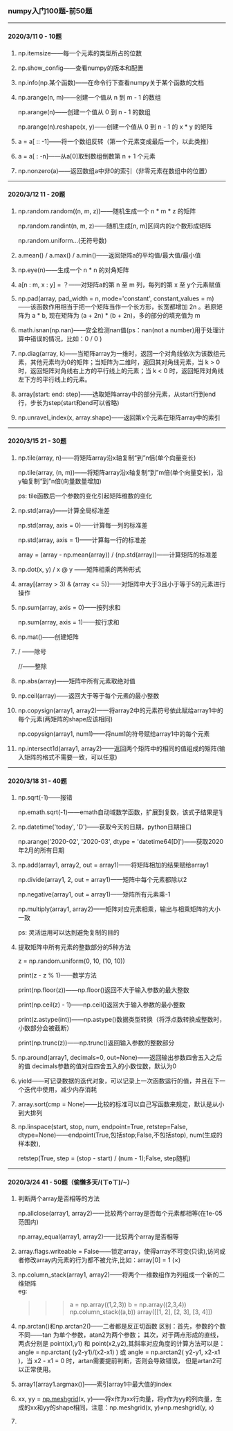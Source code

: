 ### numpy入门100题-前50题

---

#### 2020/3/11 0 - 10题

1. np.itemsize——每一个元素的类型所占的位数

2. np.show_config——查看numpy的版本和配置

3. np.info(np.某个函数)——在命令行下查看numpy关于某个函数的文档

4. np.arange(n, m)——创建一个值从 n 到 m - 1 的数组

   np.arange(n)——创建一个值从 0 到 n - 1 的数组

   np.arange(n).reshape(x, y)——创建一个值从 0 到 n - 1 的 x * y 的矩阵

5. a = a[ :: -1]——将一个数组反转（第一个元素变成最后一个，以此类推）

6. a = a[ : -n]——从a[0]取到数组倒数第 n + 1 个元素

7. np.nonzero(a)——返回数组a中非0的索引（非零元素在数组中的位置）

---

#### 2020/3/12 11 - 20题

1. np.random.random((n, m, z))——随机生成一个 n * m * z 的矩阵

   np.random.randint(n, m, z)——随机生成[n, m]区间内的z个数形成矩阵

   np.random.uniform...(无符号数)

2. a.mean() / a.max() / a.min()——返回矩阵a的平均值/最大值/最小值

3. np.eye(n)——生成一个 n * n 的对角矩阵

4. a[n : m, x : y] = ？——对矩阵a的第 n 至 m 列，每列的第 x 至 y个元素赋值

5. np.pad(array, pad_width = n, mode='constant', constant_values = m)——该函数作用相当于把一个矩阵当作一个长方形，长宽都增加 2n 。若原矩阵为 a * b, 现在矩阵为 (a + 2n) * (b + 2n)，多的部分的填充值为 m

6. math.isnan(np.nan)——安全检测nan值(ps：nan(not a number)用于处理计算中错误的情况，比如：0 / 0 )

7. np.diag(array, k)——当矩阵array为一维时，返回一个对角线依次为该数组元素，其他元素均为0的矩阵；当矩阵为二维时，返回其对角线元素，当 k > 0 时，返回矩阵对角线右上方的平行线上的元素；当 k < 0 时，返回矩阵对角线左下方的平行线上的元素。

8. array[start: end: step]——选取矩阵array中的部分元素，从start行到end行，步长为step(start和end可以省略)

9. np.unravel_index(x, array.shape)——返回第x个元素在矩阵array中的索引

---

#### 2020/3/15 21 - 30题

1. np.tile(array, n)——将矩阵array沿x轴复制“到”n倍(单个向量变长)

   np.tile(array, (n, m))——将矩阵array沿x轴复制“到”m倍(单个向量变长)，沿y轴复制“到”n倍(向量数量增加)

   ps: tile函数后一个参数的变化引起矩阵维数的变化

2. np.std(array)——计算全局标准差

   np.std(array, axis = 0)——计算每一列的标准差

   np.std(array, axis = 1)——计算每一行的标准差

   array = (array - np.mean(array)) / (np.std(array))——计算矩阵的标准差 

3. np.dot(x, y) / x @ y ——矩阵相乘的两种形式

4. array[(array > 3) & (array <= 5)]——对矩阵中大于3且小于等于5的元素进行操作

5. np.sum(array, axis = 0)——按列求和

   np.sum(array, axis = 1)——按行求和

6. np.mat()——创建矩阵

7. / ——除号

   //——整除

8. np.abs(array)——矩阵中所有元素取绝对值

9. np.ceil(array)——返回大于等于每个元素的最小整数

10. np.copysign(array1, array2)——将array2中的元素符号依此赋给array1中的每个元素(两矩阵的shape应该相同)

    np.copysign(array1, num1)——将num1的符号赋给array1中的每个元素

11. np.intersect1d(array1, array2)——返回两个矩阵中的相同的值组成的矩阵(输入矩阵的格式不需要一致，可以任意)

---

#### 2020/3/18 31 - 40题

1. np.sqrt(-1)——报错

   np.emath.sqrt(-1)——emath自动域数学函数，扩展到复数，该式子结果是1j
   
2. np.datetime('today', 'D')——获取今天的日期，python日期接口

   np.arange('2020-02', '2020-03', dtype = 'datetime64[D]')——获取2020年2月的所有日期
   
3. np.add(array1, array2, out = array1)——将矩阵相加的结果赋给array1

   np.divide(array1, 2, out = array1)——矩阵中每个元素都除以2

   np.negative(array1, out = array1)——矩阵所有元素乘-1
   
   np.multiply(array1, array2)——矩阵对应元素相乘，输出与相乘矩阵的大小一致
  
   ps: 灵活运用可以达到避免复制的目的
  
4. 提取矩阵中所有元素的整数部分的5种方法

   z = np.random.uniform(0, 10, (10, 10))

   print(z - z % 1)——数学方法
   
   print(np.floor(z))——np.floor()返回不大于输入参数的最大整数
   
   print(np.ceil(z) - 1)——np.ceil()返回大于输入参数的最小整数
   
   print(z.astype(int))——np.astype()数据类型转换（将浮点数转换成整数时，小数部分会被截断）
   
   print(np.trunc(z))——np.trunc()返回输入参数的整数部分
   
5. np.around(array1, decimals=0, out=None)——返回输出参数四舍五入之后的值
                                            decimals参数的值对应四舍五入的小数位数，默认为0
                                            
6. yield——可记录数据的迭代对象，可以记录上一次函数运行的值，并且在下一个迭代中使用，减少内存消耗

7. array.sort(cmp = None)——比较的标准可以自己写函数来规定，默认是从小到大排列

8. np.linspace(start, stop, num, endpoint=True, retstep=False, dtype=None)——endpoint(True,包括stop;False,不包括stop), num(生成的样本数),

   retstep(True, step = (stop - start) / (num - 1);False, step随机)
   
---

#### 2020/3/24 41 - 50题（偷懒多天/(ㄒoㄒ)/~）

1. 判断两个array是否相等的方法

   np.allclose(array1, array2)——比较两个array是否每个元素都相等(在1e-05范围内)

   np.array_equal(array1, array2)——比较两个array是否相等
   
2. array.flags.writeable = False——锁定array，使得array不可变(只读),访问或者修改array内元素的行为都不被允许,比如：array[0] = 1 (×)

3. np.column_stack(array1, array2)——将两个一维数组作为列组成一个新的二维矩阵  
   eg: 
   >>> a = np.array((1,2,3))
   >>> b = np.array((2,3,4))
   >>> np.column_stack((a,b))
   array([[1, 2],
          [2, 3],
          [3, 4]])

4. np.arctan()和np.arctan2()——二者都是反正切函数
   区别：首先，参数的个数不同——tan 为单个参数，atan2为两个参数；
         其次，对于两点形成的直线，两点分别是 point(x1,y1) 和 point(x2,y2),其斜率对应角度的计算方法可以是：
         angle = np.arctan( (y2-y1)/(x2-x1) ) 或 angle = np.arctan2( y2-y1, x2-x1 )，当 x2 - x1 = 0 时，artan需要提前判断，否则会导致错误，          但是artan2可以正常使用。
         
5. array1[array1.argmax()]——索引array1中最大值的index

6. xx, yy = [np.meshgrid](https://docs.scipy.org/doc/numpy/reference/generated/numpy.meshgrid.html)(x, y)——将x作为xx行向量，将y作为yy的列向量，生成的xx和yy的shape相同，注意：np.meshgrid(x, y)≠np.meshgrid(y, x)

7. 


